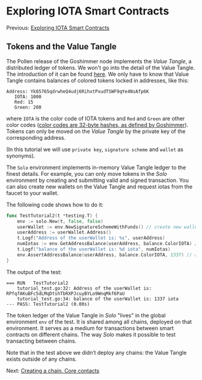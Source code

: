 # Exploring IOTA Smart Contracts

Previous: [Exploring IOTA Smart Contracts](01.md)

 ## Tokens and the Value Tangle
 The Pollen release of the Goshimmer node implements the _Value Tangle_, 
 a distributed ledger of tokens. We won't go into the detail of the Value Tangle. The introduction 
 of it can be found [here](../intro/utxo.md). We only have to know that Value Tangle contains
 balances of colored tokens locked in addresses, like this: 
 ```
Address: Yk85765qdrwheQ4udj6RihxtPxudTSWF9qYe4NsAfp6K
    IOTA: 1000
    Red: 15
    Green: 200
```
where `IOTA` is the color code of IOTA tokens and `Red` and `Green` are other color codes 
([color codes are 32-byte hashes, as defined by Goshimmer](https://github.com/iotaledger/goshimmer/blob/87d0cbb172c1b3432b1dddcbabacd76cad66f1f3/dapps/valuetransfers/packages/balance/color.go#L10)). 
Tokens can only be moved on the _Value Tangle_ by the private key of the corresponding address. 

(In this tutorial we will use `private key`, `signature scheme` and `wallet` as synonyms).  

The `Solo` environment implements in-memory Value Tangle ledger to the finest details. 
For example, you can only move tokens in the _Solo_ environment by creating and submitting valid and signed transaction. 
You can also create new wallets on the Value Tangle and request iotas from the faucet to your wallet.

The following code shows how to do it:
```go
func TestTutorial2(t *testing.T) {
	env := solo.New(t, false, false)
	userWallet := env.NewSignatureSchemeWithFunds() // create new wallet with 1337 iotas
	userAddress := userWallet.Address()
	t.Logf("Address of the userWallet is: %s", userAddress)
	numIotas := env.GetAddressBalance(userAddress, balance.ColorIOTA) // how many iotas contains the address
	t.Logf("balance of the userWallet is: %d iota", numIotas)
	env.AssertAddressBalance(userAddress, balance.ColorIOTA, 1337) // assert the address has 1337 iotas
}
```
 The output of the test:
```
=== RUN   TestTutorial2
    tutorial_test.go:32: Address of the userWallet is: RPfqfAKuBFc5dLMqDtshTbRXPJcuyBYLo9WnqMkf6PaU
    tutorial_test.go:34: balance of the userWallet is: 1337 iota
--- PASS: TestTutorial2 (0.00s)
```
 
The token ledger of the Value Tangle in _Solo_ "lives" in the global environment `env`
of the test. It is shared among all chains, deployed on that environment. 
It serves as a medium for transactions between smart contracts on different chains. 
The way _Solo_ makes it possible to test transacting between chains.
 
Note that in the test above we didn’t deploy any chains: the Value Tangle exists 
outside of any chains.

Next: [Creating a chain. Core contacts](03.md)